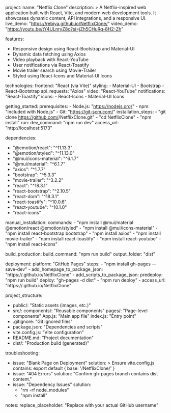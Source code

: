 project:
  name: "Netflix Clone"
  description: >
    A Netflix-inspired web application built with React, Vite, and modern web development tools. 
    It showcases dynamic content, API integrations, and a responsive UI.
  live_demo: "https://rebiya.github.io/NetflixClone/"
  video_demo: "https://youtu.be/tY4ULnryZ8o?si=jZh5CHuRq-8H2-Zh"

features:
  - Responsive design using React-Bootstrap and Material-UI
  - Dynamic data fetching using Axios
  - Video playback with React-YouTube
  - User notifications via React-Toastify
  - Movie trailer search using Movie-Trailer
  - Styled using React-Icons and Material-UI Icons

technologies:
  frontend: "React (via Vite)"
  styling:
    - Material-UI
    - Bootstrap
    - React-Bootstrap
  api_requests: "Axios"
  video: "React-YouTube"
  notifications: "React-Toastify"
  icons:
    - React-Icons
    - Material-UI Icons

getting_started:
  prerequisites:
    - Node.js: "https://nodejs.org/"
    - npm: "Included with Node.js"
    - Git: "https://git-scm.com/"
  installation_steps:
    - "git clone https://github.com/<your-username>/NetflixClone.git"
    - "cd NetflixClone"
    - "npm install"
  run:
    dev_command: "npm run dev"
    access_url: "http://localhost:5173"

dependencies:
  - "@emotion/react": "^11.13.3"
  - "@emotion/styled": "^11.13.0"
  - "@mui/icons-material": "^6.1.7"
  - "@mui/material": "^6.1.7"
  - "axios": "^1.7.7"
  - "bootstrap": "^5.3.3"
  - "movie-trailer": "^3.2.2"
  - "react": "^18.3.1"
  - "react-bootstrap": "^2.10.5"
  - "react-dom": "^18.3.1"
  - "react-toastify": "^10.0.6"
  - "react-youtube": "^10.1.0"
  - "react-icons"

manual_installation:
  commands:
    - "npm install @mui/material @emotion/react @emotion/styled"
    - "npm install @mui/icons-material"
    - "npm install react-bootstrap bootstrap"
    - "npm install axios"
    - "npm install movie-trailer"
    - "npm install react-toastify"
    - "npm install react-youtube"
    - "npm install react-icons"

build_production:
  build_command: "npm run build"
  output_folder: "dist"

deployment:
  platform: "GitHub Pages"
  steps:
    - "npm install gh-pages --save-dev"
    - add_homepage_to_package_json: "https://<your-username>.github.io/NetflixClone"
    - add_scripts_to_package_json:
        predeploy: "npm run build"
        deploy: "gh-pages -d dist"
    - "npm run deploy"
    - access_url: "https://<your-username>.github.io/NetflixClone"

project_structure:
  - public/: "Static assets (images, etc.)"
  - src/:
      components/: "Reusable components"
      pages/: "Page-level components"
      App.js: "Main app file"
      index.js: "Entry point"
  - .gitignore: "Git ignored files"
  - package.json: "Dependencies and scripts"
  - vite.config.js: "Vite configuration"
  - README.md: "Project documentation"
  - dist/: "Production build (generated)"

troubleshooting:
  - issue: "Blank Page on Deployment"
    solution: >
      Ensure vite.config.js contains: 
      export default { base: '/NetflixClone/' }
  - issue: "404 Errors"
    solution: "Confirm gh-pages branch contains dist content."
  - issue: "Dependency Issues"
    solution:
      - "rm -rf node_modules"
      - "npm install"

notes:
  replace_placeholder: "Replace <your-username> with your actual GitHub username"
